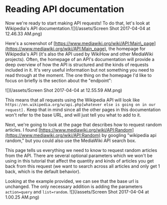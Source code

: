 # Reading API documentation

Now we're ready to start making API requests! To do that, let's look at Wikipedia's API documentation.![](/assets/Screen Shot 2017-04-04 at 12.46.33 AM.png)

Here's a screenshot of [https://www.mediawiki.org/wiki/API:Main\_page](https://www.mediawiki.org/wiki/API:Main_page), the homepage for Wikipedia's API \(it's also the API used by WikiHow and other MediaWiki projects\). Often, the homepage of an API's documentation will provide a deep overview of how the API is structured and the kinds of requests included in it. It's very useful information but not something you need to read through at the moment. The one thing on the homepage I'd like to focus on briefly is the section about the "endpoint":

![](/assets/Screen Shot 2017-04-04 at 12.55.59 AM.png)

This means that all requests using the Wikipedia API will look like `https://en.wikipedia.org/w/api.php[whatever else is going on in our request].` Keep that in mind since all the other pages in this documentation won't refer to the base URL, and will just tell you what to add to it.

Next, we're going to look at the page that describes how to request random articles. I found [https://www.mediawiki.org/wiki/API:Random](https://www.mediawiki.org/wiki/API:Random) by googling "wikipedia api random," but you could also use the MediaWiki API search box.

This page tells us everything we need to know to request random articles from the API. There are several optional parameters which we won't be using in this tutorial that affect the quantity and kinds of articles you get back from this request \(we want to search across all articles and only get 1 back, which is the default behavior\).

Looking at the example provided, we can see that the base url is unchanged. The only necessary addition is adding the parameters `action=query` and `list=random`.
![](/assets/Screen Shot 2017-04-04 at 1.00.25 AM.png)


 



